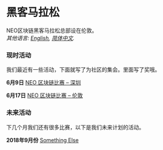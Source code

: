 # 黑客马拉松

NEO区块链黑客马拉松总部设在伦敦。<br>*其他语言: [English](README.md), [简体中文](README.zh-cn.md).*

### 现时活动

我们最近有一些活动，下面就写了为社区的集会。里面写了奖哦。

**6月9日** [NEO 区块链比赛 – 深圳](6.09%20NEO%20Blockchain%20Challenge%20-%20Shenzhen.md)

**6月17日** [NEO 区块链比赛 – 伦敦](6.17%20NEO%20Blockchain%20Challenge%20-%20London.md)



### 未来活动

下几个月我们还有很多比赛，以下是我们未来计划的活动。

**2018年9月份** [Something Else](README.zh-cn.md)
